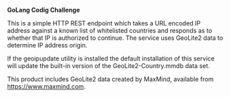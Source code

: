 **GoLang Codig Challenge**

This is a simple HTTP REST endpoint which takes a URL encoded IP address against a known list of whitelisted countries and responds as to whether that IP is authorized to continue. The service uses GeoLite2 data to determine IP address origin.

If the geoipupdate utility is installed the default installation of this service will update the built-in version of the GeoLite2-Country.mmdb data set.

This product includes GeoLite2 data created by MaxMind, available from
<a href="https://www.maxmind.com">https://www.maxmind.com</a>.
